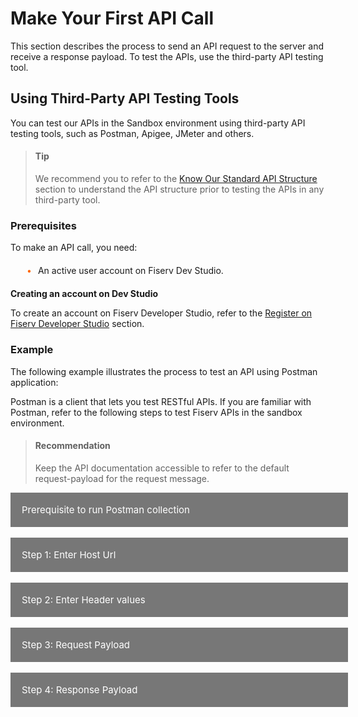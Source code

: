 # Make Your First API Call

This section describes the process to send an API request to the server and receive a response payload. To test the APIs, use the third-party API testing tool.

## Using Third-Party API Testing Tools

You can test our APIs in the Sandbox environment using third-party API testing tools, such as Postman, Apigee, JMeter and others.


<!-- theme: info -->
> #### Tip
>
> We recommend you to refer to the <a href="?path=docs/getting-started/know-our-standard-api-structure.md#know-our-standard-api-structure" title="Click to open">Know Our Standard API Structure</a> section to understand the API structure prior to testing the APIs in any third-party tool.


### Prerequisites
To make an API call, you need:
<div class="card-body">
<ul>
<li> An active user account on Fiserv Dev Studio.</li>
</ul>
</div>

**Creating an account on Dev Studio**


To create an account on Fiserv Developer Studio, refer to the [Register on Fiserv Developer Studio](?path=docs/getting-started/before-you-start.md#register-on-fiserv-developer-studio) section. 


### Example
  
The following example illustrates the process to test an API using Postman application:
  
  
Postman is a client that lets you test RESTful APIs. If you are familiar with Postman, refer to the following steps to test Fiserv APIs in the sandbox environment. 
  
<!-- theme: info -->  
> #### Recommendation
>
> Keep the API documentation accessible to refer to the default request-payload for the request message. 



<div class="collapsible-container">
<div>
   <input type="checkbox" class="collapsible-checkbox" id="section6">
    <label class="label-expand" for="section6">Prerequisite to run Postman collection</label>
    <div class="content-expand">
    <p>To  test an API using Postman application: </p>
    <p>1. Open a web or desktop application of Postman.</p>
    <p>2.	Create a new HTTP request.</p>
    <p>3.	Set the API method to POST or PUT, as mentioned in the API document which you want to test. </p>
    <p class="block-quote">Note: API method of all Fiserv APIs is either set to POST or PUT for all operations.</p>
    <p>4.	Insert the request URL. </p>
    <p>5.	Add Header as new parameters under the <b>Headers</b> section and insert the value in JSON format.</p>
    <p>6.	Insert the request-payload under the <b>Body</b> tab. Make sure that the <b>raw</b> radio button is activated and the text format is set to <b>JSON</b>.</p>
    <img src="https://raw.githubusercontent.com/Fiserv/verifynow/develop/assets/images/Jsonselection_body.png"/><br>
    <p class="block-quote">Note: Default request-payload can be copied from the API Explorer document and you may modify certain fields as mentioned in the documentation.</p>
    <p>7.	Modify the field values in JSON code that you want to test.</p>
    <p>8. Click <b>Send</b>. API response is generated in the Response section.</p>
    </div>
    </div>
    </br>
    </div>

<!--#### Prerequisite to run Postman collection


To  test an API using Postman application: 

1. Open a web or desktop application of Postman.
2.	Create a new HTTP request.
3.	Set the API method to POST or PUT, as mentioned in the API document which you want to test. 
   
    #### Note
    
  API method of all Fiserv APIs is either set to POST or PUT for all operations.

4.	Insert the request URL.     
5.	Add Header as new parameters under the **Headers** section and insert the value in JSON format.
6.	Insert the request-payload under the **Body** tab. Make sure that the **raw** radio button is activated and the text format is set to **JSON**. 
  
    <kbd><img src="https://raw.githubusercontent.com/Fiserv/verifynow/develop/assets/images/Jsonselection_body.png" width="70%" /></kbd><br>
    
    
    > #### Note
    >
    > Default request-payload can be copied from the API Explorer document and you may modify certain fields as mentioned in the documentation.
  
7.	Modify the field values in JSON code that you want to test. 
8.	Click **Send**. API response is generated in the Response section. -->

<div class="collapsible-container">
<div>
   <input type="checkbox" class="collapsible-checkbox" id="section7">
    <label class="label-expand" for="section7">Step 1:  Enter Host Url</label>
    <div class="content-expand">
    <img src="https://raw.githubusercontent.com/Fiserv/verifynow/develop/assets/images/verifynowurl.png">
    </div>
    </div>
    </br>
    <div>
    <input type="checkbox" class="collapsible-checkbox" id="section8">
    <label class="label-expand" for="section8">Step 2: Enter Header values</label>
    <div class="content-expand">
    <img src="https://raw.githubusercontent.com/Fiserv/verifynow/develop/assets/images/verifynow_HeaderDetails.png">
    </div>
    </div>
    </br>
    <div>
    <input type="checkbox" class="collapsible-checkbox" id="section9">
    <label class="label-expand" for="section9">Step 3: Request Payload</label>
    <div class="content-expand">
    <img src="https://raw.githubusercontent.com/Fiserv/verifynow/develop/assets/images/verifynowrequest.png">
    </div>
    </div>
    </br>
    <div>
    <input type="checkbox" class="collapsible-checkbox" id="section10">
    <label class="label-expand" for="section10">Step 4: Response Payload</label>
    <div class="content-expand">
    <img src="https://raw.githubusercontent.com/Fiserv/verifynow/develop/assets/images/verifynowresponse.png">
    </div>
    </div>
    </br>
    </div>
    
<!--#### STEP 1:

Enter Host Url.

![image](../assets/images/Verifynow_Url.png)

#### STEP 2:

Enter Header values. 

![image](../assets/images/verifynow_HeaderDetails.png)

#### STEP 3:

Request Payload.

![image](../assets/images/Verifynow_Request.png)

#### STEP 4:

Response Payload.

![image](../assets/images/Verifynow_Repsonse.png)-->

<style>

    .collapsible-container {
        width: 100%;
    }


    .collapsible-checkbox {
        display: none;
    }

    .label-expand {
        background-color: #777;
        color: white;
        cursor: pointer;
        padding: 18px;
        width: 100%;
        border: none;
        text-align: left;
        outline: none;
        font-size: 15px;
        display: block;
    }

    .collapsible-checkbox:checked+.label-expand {
        background-color: #555;
    }

    .content-expand {
        padding: 0 18px;
        display: none;
        overflow: hidden;
        background-color: #f1f1f1;
    }

    .collapsible-checkbox:checked+.label-expand+.content-expand {
        display: block;
    }

    .block-quote {
        padding: 1em;
        color: #6a737d;
        border-left: 0.375em solid #40a9ff;
        background: #e6f7ff;
        border-radius: 3px;
    }

    .content-left {
        width: 50%
    }

    .image-otp {
        width: 40%
    }

    .content-body {
        display: flex;
        align-items: center;
        justify-content: space-between;
        padding: 20px;
    }

    .image-center {
      display: block;
      margin-left: auto;
      margin-right: auto;
      width: 70%;
    }
    
    .card-body {
        margin: 20px;
    }
    .card-body ul {
        list-style: none;
        padding-left: 20px;
    }
    .card-body ul li::before {
        content: "\2022";
        font-size: 1em;
        color: #f60;
        display: inline-block;
        width: 1em;
        margin-left: -1em;
    }
    .markdown-body pre{
     background-color: #FFFFFF;
    }
</style>